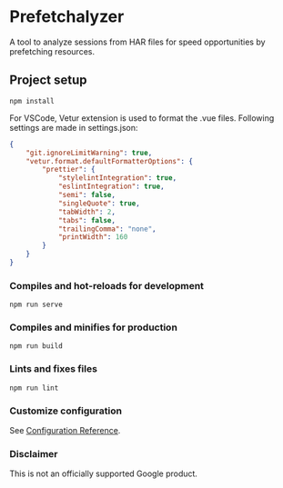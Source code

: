 # Prefetchalyzer
A tool to analyze sessions from HAR files for speed opportunities by prefetching resources.

## Project setup
```
npm install
```
For VSCode, Vetur extension is used to format the .vue files.
Following settings are made in settings.json:
```json
{
    "git.ignoreLimitWarning": true,
    "vetur.format.defaultFormatterOptions": {
        "prettier": {
            "stylelintIntegration": true,
            "eslintIntegration": true,
            "semi": false,
            "singleQuote": true,
            "tabWidth": 2,
            "tabs": false,
            "trailingComma": "none",
            "printWidth": 160
        }
    }
}
```

### Compiles and hot-reloads for development
```
npm run serve
```

### Compiles and minifies for production
```
npm run build
```

### Lints and fixes files
```
npm run lint
```

### Customize configuration
See [Configuration Reference](https://cli.vuejs.org/config/).

### Disclaimer

This is not an officially supported Google product.
